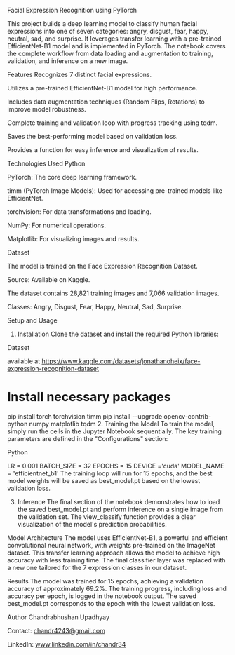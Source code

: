Facial Expression Recognition using PyTorch

This project builds a deep learning model to classify human facial expressions into one of seven categories: angry, disgust, fear, happy, neutral, sad, and surprise. It leverages transfer learning with a pre-trained EfficientNet-B1 model and is implemented in PyTorch. The notebook covers the complete workflow from data loading and augmentation to training, validation, and inference on a new image.

Features
Recognizes 7 distinct facial expressions.

Utilizes a pre-trained EfficientNet-B1 model for high performance.

Includes data augmentation techniques (Random Flips, Rotations) to improve model robustness.

Complete training and validation loop with progress tracking using tqdm.

Saves the best-performing model based on validation loss.

Provides a function for easy inference and visualization of results.

Technologies Used
Python

PyTorch: The core deep learning framework.

timm (PyTorch Image Models): Used for accessing pre-trained models like EfficientNet.

torchvision: For data transformations and loading.

NumPy: For numerical operations.

Matplotlib: For visualizing images and results.

Dataset

The model is trained on the Face Expression Recognition Dataset.

Source: Available on Kaggle.

The dataset contains 28,821 training images and 7,066 validation images.

Classes: Angry, Disgust, Fear, Happy, Neutral, Sad, Surprise.

Setup and Usage
1. Installation
Clone the dataset and install the required Python libraries:

Dataset

available at https://www.kaggle.com/datasets/jonathanoheix/face-expression-recognition-dataset

# Install necessary packages
pip install torch torchvision timm
pip install --upgrade opencv-contrib-python numpy matplotlib tqdm
2. Training the Model
To train the model, simply run the cells in the Jupyter Notebook sequentially. The key training parameters are defined in the "Configurations" section:

Python

LR = 0.001
BATCH_SIZE = 32
EPOCHS = 15
DEVICE ='cuda'
MODEL_NAME = 'efficientnet_b1'
The training loop will run for 15 epochs, and the best model weights will be saved as best_model.pt based on the lowest validation loss.

3. Inference
The final section of the notebook demonstrates how to load the saved best_model.pt and perform inference on a single image from the validation set. The view_classify function provides a clear visualization of the model's prediction probabilities.

Model Architecture
The model uses EfficientNet-B1, a powerful and efficient convolutional neural network, with weights pre-trained on the ImageNet dataset. This transfer learning approach allows the model to achieve high accuracy with less training time. The final classifier layer was replaced with a new one tailored for the 7 expression classes in our dataset.

Results
The model was trained for 15 epochs, achieving a validation accuracy of approximately 69.2%. The training progress, including loss and accuracy per epoch, is logged in the notebook output. The saved best_model.pt corresponds to the epoch with the lowest validation loss.

Author
Chandrabhushan Upadhyay

Contact: chandr4243@gmail.com

LinkedIn: www.linkedin.com/in/chandr34

